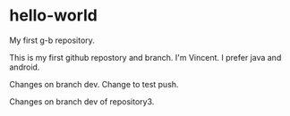 # hello-world
My first g-b repository.

This is my first github repostory and branch.
I'm Vincent.
I prefer java and android.

Changes on branch dev.
Change to test push.

Changes on branch dev of repository3.